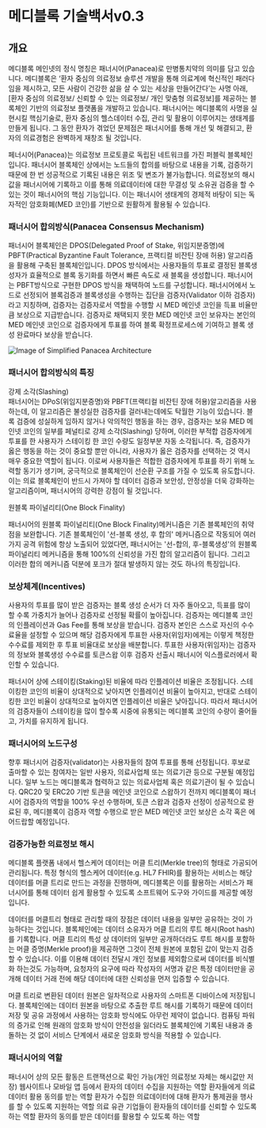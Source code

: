 # 메디블록 기술백서v0.3

## 개요
메디블록 메인넷의 정식 명칭은 패너시어(Panacea)로 만병통치약의 의미를 담고 있습니다. 메디블록은 ‘환자 중심의 의료정보 솔루션 개발을 통해 의료계에 혁신적인 패러다임을 제시하고, 모든 사람이 건강한 삶을 살 수 있는 세상을 만들어간다’는 사명 아래, [환자 중심의 의료정보/ 신뢰할 수 있는 의료정보/ 개인 맞춤형 의료정보]를 제공하는 블록체인 기반의 의료정보 플랫폼을 개발하고 있습니다. 패너시어는 메디블록의 사명을 실현시킬 핵심기술로, 환자 중심의 헬스데이터 수집, 관리 및 활용이 이루어지는 생태계를 만들게 됩니다. 그 동안 환자가 겪었던 문제점은 패너시어를 통해 개선 및 해결되고, 환자의 의료경험은 완벽하게 재창조 될 것입니다. 

페너시어(Panacea)는 의료정보 프로토콜로 독립된 네트워크를 가진 퍼블릭 블록체인입니다. 패너시어 블록체인 상에서는 노드들의 합의를 바탕으로 내용을 기록, 검증하기 때문에 한 번 성공적으로 기록된 내용은 위조 및 변조가 불가능합니다. 의료정보의 해시값을 패너시어에 기록하고 이를 통해 의료데이터에 대한 무결성 및 소유권 검증을 할 수 있는 것이 패너시어의 핵심 기능입니다. 이는 패너시어 생태계의 경제적 바탕이 되는 독자적인 암호화폐(MED 코인)를 기반으로 원활하게 활용될 수 있습니다.

### 패너시어 합의방식(Panacea Consensus Mechanism)
패너시어 블록체인은 DPOS(Delegated Proof of Stake, 위임지분증명)에 PBFT(Practical Byzantine Fault Tolerance, 프랙티컬 비잔틴 장애 허용) 알고리즘을 활용해 구축된 블록체인입니다. DPOS 방식에서는 사용자들의 투표로 결정된 블록생성자가 효율적으로 블록 동기화를 하면서 빠른 속도로 새 블록을 생성합니다. 패너시어는 PBFT방식으로 구현한 DPOS 방식을 채택하여 노드를 구성합니다. 패너시어에서 노드로 선정되어 블록검증과 블록생성을 수행하는 집단을 검증자(Validator 이하 검증자)라고 지칭하며, 검증자는 검증자로서 역할을 수행할 시 MED 메인넷 코인을 득표 비율만큼 보상으로 지급받습니다. 검증자로 채택되지 못한 MED 메인넷 코인 보유자는 본인의 MED 메인넷 코인으로 검증자에게 투표를 하여 블록 확정프로세스에 기여하고 블록 생성 완료마다 보상을 받습니다. 

 ![Image of Simplified Panacea Architecture](https://github.com/medibloc/whitepaper/blob/master/Simplified%20Panacea%20Architecture.png) 
 
 ### 패너시어 합의방식의 특징 
강제 소각(Slashing)  
패너시어는 DPoS(위임지분증명)와 PBFT(프랙티컬 비잔틴 장애 허용)알고리즘을 사용하는데, 이 알고리즘은 불성실한 검증자를 걸러내는데에도 탁월한 기능이 있습니다. 블록 검증에 성실하게 임하지 않거나 악의적인 행동을 하는 경우, 검증자는 보유 MED 메인넷 코인의 일부를 페널티로 강제 소각(Slashing) 당하며, 이러한 부적합 검증자에게 투표를 한 사용자가 스테이킹 한 코인 수량도 일정부분 자동 소각됩니다. 즉, 검증자가 옳은 행동을 하는 것이 중요할 뿐만 아니라, 사용자가 옳은 검증자를 선택하는 것 역시 매우 중요한 역할이 됩니다. 이로써 사용자들은 적합한 검증자에게 투표를 하기 위해 노력할 동기가 생기며, 궁극적으로 블록체인이 선순환 구조를 가질 수 있도록 유도합니다. 이는 의료 블록체인이 반드시 가져야 할 데이터 검증과 보안성, 안정성을 더욱 강화하는 알고리즘이며, 패너시어의 강력한 강점이 될 것입니다.
 
원블록 파이널리티(One Block Finality)

패너시어의 원블록 파이널리티(One Block Finality)메커니즘은 기존 블록체인의 취약점을 보완합니다. 기존 블록체인이 '선-블록 생성, 후 합의' 메커니즘으로 작동되어 여러 가지 공격 위험에 항상 노출되어 있었다면, 패너시어는 '선-합의, 후-블록생성'의 원블록 파이널리티 메커니즘을 통해 100%의 신뢰성을 가진 합의 알고리즘이 됩니다. 그리고 이러한 합의 메커니즘 덕분에 포크가 절대 발생하지 않는 것도 하나의 특징입니다. 

### 보상체계(Incentives)
사용자의 투표를 많이 받은 검증자는 블록 생성 순서가 더 자주 돌아오고, 득표를 많이 할 수록 가중치가 늘어나 검증자로 선정될 확률이 높아집니다. 검증자는 메디블록 코인의 인플레이션과 Gas Fee를 통해 보상을 받습니다. 검증자 본인은 스스로 자신의 수수료율을 설정할 수 있으며 해당 검증자에게 투표한 사용자(위임자)에게는 이렇게 책정한 수수료를 제외한 후 투표 비율대로 보상을 배분합니다. 투표한 사용자(위임자)는 검증자의 정보와 블록생성 수수료를 토큰스왑 이후 검증자 선출시 패너시어 익스플로러에서 확인할 수 있습니다.

패너시어 상에 스테이킹(Staking)된 비율에 따라 인플레이션 비율은 조정됩니다. 스테이킹한 코인의 비율이 상대적으로 낮아지면 인플레이션 비율이 높아지고, 반대로 스테이킹한 코인 비율이 상대적으로 높아지면 인플레이션 비율은 낮아집니다. 따라서 패너시어의 검증자들이 스테이킹을 많이 할수록 시중에 유통되는 메디블록 코인의 수량이 줄어들고, 가치를 유지하게 됩니다. 

### 패너시어의 노드구성 
향후 패너시어 검증자(validator)는 사용자들의 참여 투표를 통해 선정됩니다. 후보로 출마할 수 있는 참여자는 일반 사용자, 의료사업체 또는 의료기관 등으로 구분될 예정입니다. 일부 노드는 메디블록과 협력하고 있는 의료사업체 혹은 의료기관이 될 수 있습니다. QRC20 및 ERC20 기반 토큰을 메인넷 코인으로 스왑하기 전까지 메디블록이 패너시어 검증자의 역할을 100% 우선 수행하며, 토큰 스왑과 검증자 선정이 성공적으로 완료된 후, 메디블록이 검증자 역할 수행으로 받은 MED 메인넷 코인 보상은 소각 혹은 에어드랍할 예정입니다.

### 검증가능한 의료정보 해시
메디블록 플랫폼 내에서 헬스케어 데이터는 머클 트리(Merkle tree)의 형태로 가공되어 관리됩니다. 특정 형식의 헬스케어 데이터(e.g. HL7 FHIR)를 활용하는 서비스는 해당 데이터를 머클 트리로 만드는 과정을 진행하며, 메디블록은 이를 활용하는 서비스가 패너시어를 통해 데이터 쉽게 활용할 수 있도록 소프트웨어 도구와 가이드를 제공할 예정입니다.

데이터를 머클트리 형태로 관리할 때의 장점은 데이터 내용을 일부만 공유하는 것이 가능하다는 것입니다. 블록체인에는 데이터 소유자가 머클 트리의 루트 해시(Root hash)를 기록합니다. 머클 트리의 특성 상 데이터의 일부만 공개하더라도 루트 해시를 포함하는 머클 증명(Merkle proof)을 제공하면 그것이 전체 원본에 포함된 값이 맞는지 검증할 수 있습니다. 이를 이용해 데이터 전달시 개인 정보를 제외함으로써 데이터를 비식별화 하는것도 가능하며, 요청자의 요구에 따라 작성자의 서명과 같은 특정 데이터만을 공개해 데이터 거래 전에 해당 데이터에 대한 신뢰성을 먼저 입증할 수 있습니다.

머클 트리로 변환된 데이터 원본은 일차적으로 사용자의 스마트폰 디바이스에 저장됩니다. 블록체인에는 데이터 원본을 바탕으로 추출한 루트 해시를 기록하기 때문에 데이터 저장 및 공유 과정에서 사용하는 암호화 방식에도 아무런 제약이 없습니다. 컴퓨팅 파워의 증가로 인해 원래의 암호화 방식이 안전성을 잃더라도 블록체인에 기록된 내용과 충돌하는 것 없이 서비스 단계에서 새로운 암호화 방식을 적용할 수 있습니다.

### 패너시어의 역할 
패너시어 상의 모든 활동은 트랜잭션으로 확인 가능(개인 의료정보 자체는 해시값만 저장)
웹사이트나 모바일 앱 등에서 환자의 데이터 수집을 지원하는 역할
환자들에게 의료데이터 활용 동의를 받는 역할
환자가 수집한 의료데이터에 대해 환자가 통제권을 행사를 할 수 있도록 지원하는 역할
의료 유관 기업들이 환자들의 데이터를 신뢰할 수 있도록 하는 역할
환자의 동의를 받은 데이터를 활용할 수 있도록 하는 역할


